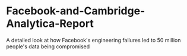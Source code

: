 # Facebook-and-Cambridge-Analytica-Report
A detailed look at how Facebook's engineering failures led to 50 million people's data being compromised

